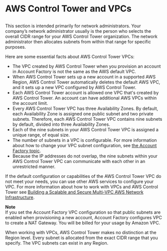 # AWS Control Tower and VPCs<a name="vpc-concepts"></a>

## <a name="vpc-ct-facts"></a>

This section is intended primarily for network administrators\. Your company’s network administrator usually is the person who selects the overall CIDR range for your AWS Control Tower organization\. The network administrator then allocates subnets from within that range for specific purposes\.

Here are some essential facts about AWS Control Tower VPCs:
+ The VPC created by AWS Control Tower when you provision an account in Account Factory is not the same as the AWS default VPC\.
+ When AWS Control Tower sets up a new account in a supported AWS Region, AWS Control Tower automatically deletes the default AWS VPC, and it sets up a new VPC configured by AWS Control Tower\.
+ Each AWS Control Tower account is allowed one VPC that's created by AWS Control Tower\. An account can have additional AWS VPCs within the account limit\.
+ Every AWS Control Tower VPC has three Availability Zones\. By default, each Availability Zone is assigned one public subnet and two private subnets\. Therefore, each AWS Control Tower VPC contains nine subnets by default, divided into three Availability Zones\.
+ Each of the nine subnets in your AWS Control Tower VPC is assigned a unique range, of equal size\.
+ The number of subnets in a VPC is configurable\. For more information about how to change your VPC subnet configuration, see [the Account Factory topic](https://docs.aws.amazon.com/controltower/latest/userguide/account-factory.html)\.
+ Because the IP addresses do not overlap, the nine subnets within your AWS Control Tower VPC can communicate with each other in an unrestricted manner\.

If the default configuration or capabilities of the AWS Control Tower VPC do not meet your needs, you can use other AWS services to configure your VPC\. For more information about how to work with VPCs and AWS Control Tower see [Building a Scalable and Secure Multi\-VPC AWS Network Infrastructure](https://d1.awsstatic.com/whitepapers/building-a-scalable-and-secure-multi-vpc-aws-network-infrastructure.pdf)\.

**Note**  
If you set the Account Factory VPC configuration so that public subnets are enabled when provisioning a new account, Account Factory configures VPC to create a NAT Gateway\. You will be billed for your usage by Amazon VPC\.

When working with VPCs, AWS Control Tower makes no distinction at the Region level\. Every subnet is allocated from the exact CIDR range that you specify\. The VPC subnets can exist in any Region\.